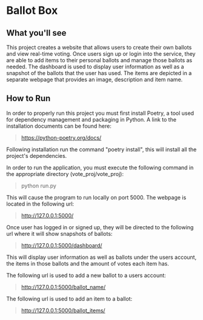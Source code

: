Ballot Box
=======

What you'll see
-----------
This project creates a website that allows users to create their own ballots and view real-time voting. Once
users sign up or login into the service, they are able to add items to their personal ballots and manage those
ballots as needed. The dashboard is used to display user information as well as a snapshot of the ballots that
the user has used. The items are depicted in a separate webpage that provides an image, description and item
name.


How to Run
-----------

In order to properly run this project you must first install Poetry, a tool used for dependency management and
packaging in Python. A link to the installation documents can be found here:
>https://python-poetry.org/docs/

Following installation run the command "poetry install", this will install all the project's dependencies.

In order to run the application, you must execute the following command in the appropriate directory
(vote_proj/vote_proj):
>python run.py

 This will cause the program to run locally on port 5000. The webpage is located in the following url:
>http://127.0.0.1:5000/

Once user has logged in or signed up, they will be directed to the following url where it will show snapshots of ballots:
>http://127.0.0.1:5000/dashboard/

This will display user information as well as ballots under the users account, the items in those ballots and
the amount of votes each item has.

The following url is used to add a new ballot to a users account:
>http://127.0.0.1:5000/ballot_name/

The following url is used to add an item to a ballot:
>http://127.0.0.1:5000/ballot_items/
